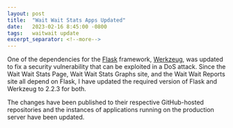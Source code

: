 ```yaml
---
layout: post
title:  "Wait Wait Stats Apps Updated"
date:   2023-02-16 8:45:00 -0800
tags:   waitwait update
excerpt_separator: <!--more-->
---
```


One of the dependencies for the [Flask](https://flask.palletsprojects.com/) framework, [Werkzeug](https://werkzeug.palletsprojects.com/), was updated to fix a security vulnerability that can be exploited in a DoS attack. Since the Wait Wait Stats Page, Wait Wait Stats Graphs site, and the Wait Wait Reports site all depend on Flask, I have updated the required version of Flask and Werkzeug to 2.2.3 for both.

The changes have been published to their respective GitHub-hosted repositories and the instances of applications running on the production server have been updated.
